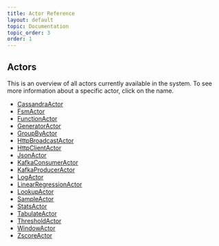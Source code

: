 ```yaml
---
title: Actor Reference
layout: default
topic: Documentation
topic_order: 3
order: 1
---
```

<!--
   Licensed to the Apache Software Foundation (ASF) under one or more
   contributor license agreements.  See the NOTICE file distributed with
   this work for additional information regarding copyright ownership.
   The ASF licenses this file to You under the Apache License, Version 2.0
   (the "License"); you may not use this file except in compliance with
   the License.  You may obtain a copy of the License at

       http://www.apache.org/licenses/LICENSE-2.0

   Unless required by applicable law or agreed to in writing, software
   distributed under the License is distributed on an "AS IS" BASIS,
   WITHOUT WARRANTIES OR CONDITIONS OF ANY KIND, either express or implied.
   See the License for the specific language governing permissions and
   limitations under the License.
-->

## Actors

This is an overview of all actors currently available in the system. To see more information about a specific actor, click on the name.

- [CassandraActor](Actors-CassandraActor.html)
- [FsmActor](Actors-FsmActor.html)
- [FunctionActor](Actors-FunctionActor.html)
- [GeneratorActor](Actors-GeneratorActor.html)
- [GroupByActor](Actors-GroupByActor.html)
- [HttpBroadcastActor](Actors-HttpBroadcastActor.html)
- [HttpClientActor](Actors-HttpClientActor.html)
- [JsonActor](Actors-JsonActor.html)
- [KafkaConsumerActor](Actors-KafkaConsumerActor.html)
- [KafkaProducerActor](Actors-KafkaProducerActor.html)
- [LogActor](Actors-LogActor.html)
- [LinearRegressionActor](Actors-LinearRegressionActor.html)
- [LookupActor](Actors-LookupActor.html)
- [SampleActor](Actors-SampleActor.html)
- [StatsActor](Actors-StatsActor.html)
- [TabulateActor](Actors-TabulateActor.html)
- [ThresholdActor](Actors-ThresholdActor.html)
- [WindowActor](Actors-WindowActor.html)
- [ZscoreActor](Actors-ZscoreActor.html)
